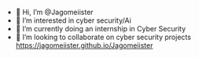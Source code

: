 - 👋 Hi, I’m @Jagomeiister
- 👀 I’m interested in cyber security/Ai
- 🌱 I’m currently doing an internship in Cyber Security
- 💞️ I’m looking to collaborate on cyber security projects 
https://jagomeiister.github.io/Jagomeiister


